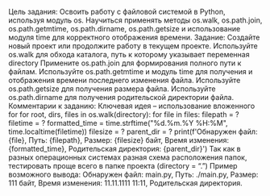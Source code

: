 Цель задания:
Освоить работу с файловой системой в Python, используя модуль os.
Научиться применять методы os.walk, os.path.join, os.path.getmtime, os.path.dirname, os.path.getsize и использование модуля time для корректного отображения времени.
Задание:
Создайте новый проект или продолжите работу в текущем проекте.
Используйте os.walk для обхода каталога, путь к которому указывает переменная directory
Примените os.path.join для формирования полного пути к файлам.
Используйте os.path.getmtime и модуль time для получения и отображения времени последнего изменения файла.
Используйте os.path.getsize для получения размера файла.
Используйте os.path.dirname для получения родительской директории файла.
Комментарии к заданию:
Ключевая идея – использование вложенного for
for root, dirs, files in os.walk(directory):
  for file in files:
    filepath = ?
    filetime = ?
    formatted_time = time.strftime("%d.%m.%Y %H:%M", time.localtime(filetime))
    filesize = ?
    parent_dir = ?
    print(f'Обнаружен файл: {file}, Путь: {filepath}, Размер: {filesize} байт, Время изменения: {formatted_time}, Родительская директория: {parent_dir}')
Так как в разных операционных системах разная схема расположения папок, тестировать проще всего в папке проекта (directory = “.”)
Пример возможного вывода:
Обнаружен файл: main.py, Путь: ./main.py, Размер: 111 байт, Время изменения: 11.11.1111 11:11, Родительская директория.
